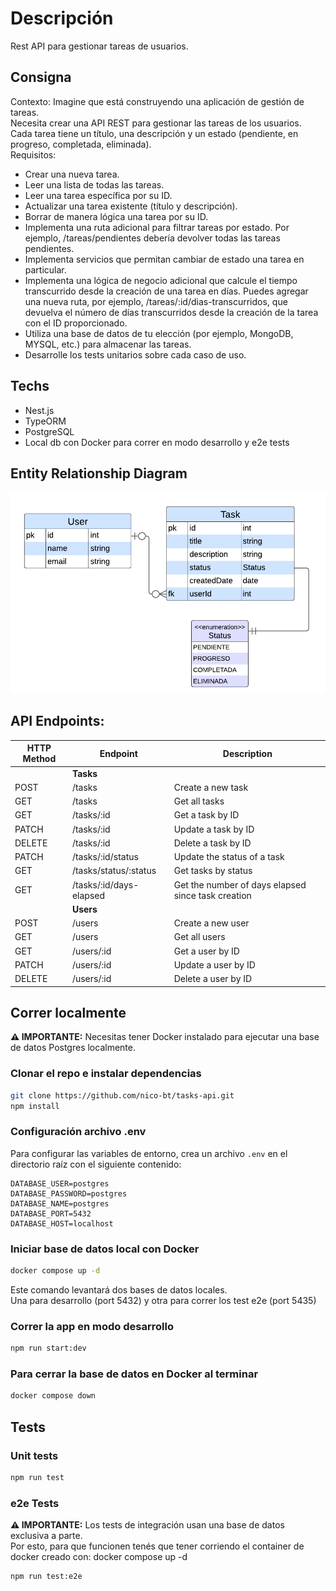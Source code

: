 # Descripción

Rest API para gestionar tareas de usuarios.

## Consigna

Contexto: Imagine que está construyendo una aplicación de gestión de tareas.  
Necesita crear una API REST para gestionar las tareas de los usuarios.  
Cada tarea tiene un título, una descripción y un estado (pendiente, en progreso, completada, eliminada).  
Requisitos:

- Crear una nueva tarea.
- Leer una lista de todas las tareas.
- Leer una tarea específica por su ID.
- Actualizar una tarea existente (título y descripción).
- Borrar de manera lógica una tarea por su ID.
- Implementa una ruta adicional para filtrar tareas por estado. Por ejemplo, /tareas/pendientes debería devolver todas las tareas pendientes.
- Implementa servicios que permitan cambiar de estado una tarea en particular.
- Implementa una lógica de negocio adicional que calcule el tiempo transcurrido desde la creación de una tarea en días. Puedes agregar una nueva ruta, por ejemplo, /tareas/:id/dias-transcurridos, que devuelva el número de días transcurridos desde la creación de la tarea con el ID proporcionado.
- Utiliza una base de datos de tu elección (por ejemplo, MongoDB, MYSQL, etc.) para almacenar las tareas.
- Desarrolle los tests unitarios sobre cada caso de uso.

## Techs

- Nest.js
- TypeORM
- PostgreSQL
- Local db con Docker para correr en modo desarrollo y e2e tests

## Entity Relationship Diagram

![Entities Diagram](./tasks-er-diagram.png)

## API Endpoints:

| HTTP Method | Endpoint                | Description                                        |
| ----------- | ----------------------- | -------------------------------------------------- |
|             | **Tasks**               |                                                    |
| POST        | /tasks                  | Create a new task                                  |
| GET         | /tasks                  | Get all tasks                                      |
| GET         | /tasks/:id              | Get a task by ID                                   |
| PATCH       | /tasks/:id              | Update a task by ID                                |
| DELETE      | /tasks/:id              | Delete a task by ID                                |
| PATCH       | /tasks/:id/status       | Update the status of a task                        |
| GET         | /tasks/status/:status   | Get tasks by status                                |
| GET         | /tasks/:id/days-elapsed | Get the number of days elapsed since task creation |
|             | **Users**               |                                                    |
| POST        | /users                  | Create a new user                                  |
| GET         | /users                  | Get all users                                      |
| GET         | /users/:id              | Get a user by ID                                   |
| PATCH       | /users/:id              | Update a user by ID                                |
| DELETE      | /users/:id              | Delete a user by ID                                |

## Correr localmente

**⚠️ IMPORTANTE:** Necesitas tener Docker instalado para ejecutar una base de datos Postgres localmente.

### Clonar el repo e instalar dependencias

```bash
git clone https://github.com/nico-bt/tasks-api.git
npm install
```

### Configuración archivo .env

Para configurar las variables de entorno, crea un archivo `.env` en el directorio raíz con el siguiente contenido:

```plaintext
DATABASE_USER=postgres
DATABASE_PASSWORD=postgres
DATABASE_NAME=postgres
DATABASE_PORT=5432
DATABASE_HOST=localhost
```

### Iniciar base de datos local con Docker

```bash
docker compose up -d
```

Este comando levantará dos bases de datos locales.  
Una para desarrollo (port 5432) y otra para correr los test e2e (port 5435)

### Correr la app en modo desarrollo

```bash
npm run start:dev
```

### Para cerrar la base de datos en Docker al terminar

```bash
docker compose down
```

## Tests

### Unit tests

```bash
npm run test
```

### e2e Tests

**⚠️ IMPORTANTE:** Los tests de integración usan una base de datos exclusiva a parte.  
Por esto, para que funcionen tenés que tener corriendo el container de docker creado con:
docker compose up -d

```bash
npm run test:e2e
```
